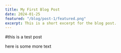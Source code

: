 ```yaml
---
title: My First Blog Post
date: 2024-01-25
featured: "/blog/post-1/featured.png"
excerpt: This is a short excerpt for the blog post.
---
```


#this is a test post

here is some more text
